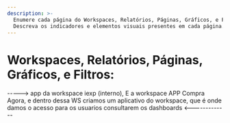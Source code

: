 ```yaml
---
description: >-
  Enumere cada página do Workspaces, Relatórios, Páginas, Gráficos, e Filtros. -
  Descreva os indicadores e elementos visuais presentes em cada página.
---
```


# Workspaces, Relatórios, Páginas, Gráficos, e Filtros:

\-----> app da workspace iexp (interno), E a workspace APP Compra Agora, e dentro dessa WS criamos um aplicativo do workspace, que é onde damos o acesso para os usuarios consultarem os dashboards <-------------
